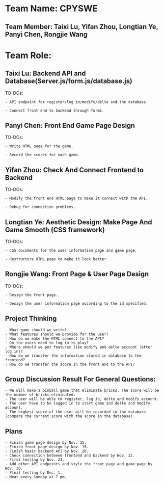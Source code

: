 # Team Name: CPYSWE
## Team Member: Taixi Lu, Yifan Zhou, Longtian Ye, Panyi Chen, Rongjie Wang

# Team Role:

## Taixi Lu: Backend API and Database(Server.js/form.js/database.js)

TO-DOs:

    - API endpoint for register/log in/modify/delte and the database.

    - Connect front end to backend through forms.

## Panyi Chen: Front End Game Page Design

TO-DOs:

    - Write HTML page for the game.

    - Record the scores for each game.

## Yifan Zhou: Check And Connect Frontend to Backend 

TO-DOs:

    - Modify the front end HTML page to make it connect with the API.

    - Debug for connection problems.

## Longtian Ye: Aesthetic Design: Make Page And Game Smooth (CSS framework)

TO-DOs:

    - CSS documents for the user information page and game page.

    - Restructure HTML page to make it look better.

## Rongjie Wang: Front Page & User Page Design

TO-DOs:

    - Design the front page.
    
    - Design the user information page according to the id specified.


## Project Thinking
    - What game should we write?
    - What features should we provide for the user?
    - How do we make the HTML connect to the API?
    - Do the users need to log in to play?
    - Where should we put features like modify and delte account (after log in)?
    - How do we transfer the information stored in database to the frontend?
    - How do we transfer the score in the front end to the API?

## Group Discussion Result For General Questions:
    - We will make a pinball game that eliminate bricks. The score will be the number of bricks eliminated.
    - The user will be able to register, log in, delte and modify account.
    - The user have to be logged in to start game and delte and modify account.
    - The highest score of the user will be recorded in the database (compare the current score with the score in the database). 

## Plans
    - Finish game page design by Nov. 15.
    - Finish front page design by Nov. 15.
    - Finish basic backend API by Nov. 20.
    - Check connection between frontend and backend by Nov. 22.
    - First testing by Nov. 23.
    - Add other API endpoints and style the front page and game page by Nov. 30.
    - Final testing by Dec. 1.
    - Meat every Sunday at 7 pm.


